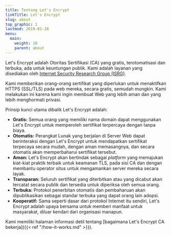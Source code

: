 ```yaml
---
title: Tentang Let's Encrypt
linkTitle: Let's Encrypt
slug: about
top_graphic: 1
lastmod: 2019-01-28
menu:
  main:
    weight: 10
    parent: about
---
```


Let's Encrypt adalah Otoritas Sertifikasi (CA) yang gratis, terotomatisasi dan terbuka, ada untuk keuntungan publik. Kami adalah layanan yang disediakan oleh [Internet Security Research Group (ISRG)](https://www.abetterinternet.org/).

Kami memberikan orang-orang sertifikat yang diperlukan untuk menaktifkan HTTPS (SSL/TLS) pada web mereka, secara gratis, semudah mungkin. Kami melakukan ini karena kami ingin membuat Web yang lebih aman dan yang lebih menghormati privasi.

Prinsip kunci utama dibalik Let's Encrypt adalah:

* <strong>Gratis:</strong> Semua orang yang memiliki nama domain dapat menggunakan Let's Encrypt untuk memperoleh sertifikat terpercaya dengan tanpa biaya.
* <strong>Otomatis:</strong> Perangkat Lunak yang berjalan di Server Web dapat berinteraksi dengan Let's Encrypt untuk mendapatkan sertifikat terpecaya secara mudah, dengan aman memasangnya, dan secara otomatis akan memperbaharui sertifikat tersebut.
* <strong>Aman:</strong> Let's Encrypt akan bertindak sebagai *platform* yang memajukan kiat-kiat praktik terbaik untuk keamanan TLS, pada sisi CA dan dengan membantu operator situs untuk mengamankan server mereka secara layak.
* <strong>Transparan:</strong> Seluruh sertifikat yang diterbitkan atau yang dicabut akan tercatat secara publik dan tersedia untuk diperiksa oleh semua orang.
* <strong>Terbuka:</strong> Protokol penerbitan otomatis dan pembaharuan akan dipublikasikan sebagai standar terbuka yang dapat orang lain adopsi.
* <strong>Kooperatif:</strong> Sama seperti dasar dari protokol Internet itu sendiri, Let's Encrypt adalah upaya bersama untuk memberi manfaat untuk masyarakat, diluar kendari dari organisasi manapun.

Kami memiliki halaman informasi detil tentang [bagaimana Let's Encrypt CA bekerja]({{< ref "/how-it-works.md" >}}).
